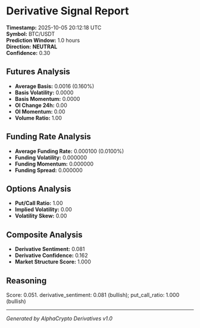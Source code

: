 # Derivative Signal Report

**Timestamp:** 2025-10-05 20:12:18 UTC  
**Symbol:** BTC/USDT  
**Prediction Window:** 1.0 hours  
**Direction:** **NEUTRAL**  
**Confidence:** 0.30

## Futures Analysis
- **Average Basis:** 0.0016 (0.160%)
- **Basis Volatility:** 0.0000
- **Basis Momentum:** 0.0000
- **OI Change 24h:** 0.00
- **OI Momentum:** 0.00
- **Volume Ratio:** 1.00

## Funding Rate Analysis
- **Average Funding Rate:** 0.000100 (0.0100%)
- **Funding Volatility:** 0.000000
- **Funding Momentum:** 0.000000
- **Funding Spread:** 0.000000

## Options Analysis
- **Put/Call Ratio:** 1.00
- **Implied Volatility:** 0.00
- **Volatility Skew:** 0.00

## Composite Analysis
- **Derivative Sentiment:** 0.081
- **Derivative Confidence:** 0.162
- **Market Structure Score:** 1.000

## Reasoning
Score: 0.051. derivative_sentiment: 0.081 (bullish); put_call_ratio: 1.000 (bullish)

---
*Generated by AlphaCrypto Derivatives v1.0*
